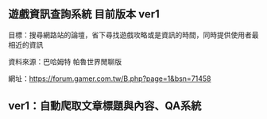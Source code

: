 遊戲資訊查詢系統
目前版本 ver1
-------------------------------------
目標：搜尋網路站的論壇，省下尋找遊戲攻略或是資訊的時間，同時提供使用者最相近的資訊

資料來源：巴哈姆特 帕魯世界閒聊版

網址：https://forum.gamer.com.tw/B.php?page=1&bsn=71458

ver1：自動爬取文章標題與內容、QA系統
-------------------------------------




